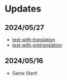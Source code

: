 # Updates

## 2024/05/27

- [test-with-translation](./translate#https://github.com/imas-tools/gakuen-adapted-translation-data/blob/main/data/adv/csprt-3-0007/01.csv)
- [test-with-pretranslation](./translate#https://github.com/imas-tools/GakumasPreTranslation/blob/main/data/adv_dear_kllj_006.csv)

## 2024/05/16

- Game Start!
